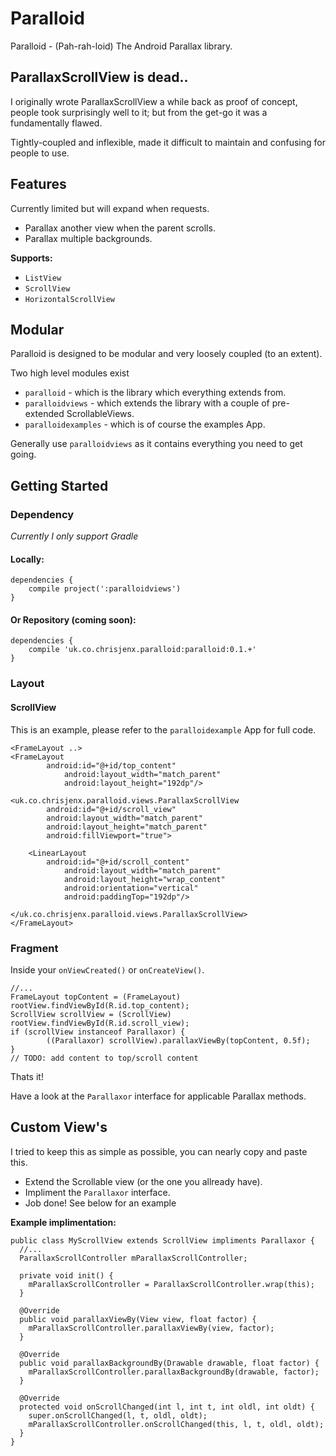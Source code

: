 Paralloid
=========

Paralloid - (Pah-rah-loid) The Android Parallax library.

ParallaxScrollView is dead..
----------------------------

I originally wrote ParallaxScrollView a while back as proof of concept, people took surprisingly well to it;
but from the get-go it was a fundamentally flawed.

Tightly-coupled and inflexible, made it difficult to maintain and confusing for people to use.

Features
--------

Currently limited but will expand when requests.

+ Parallax another view when the parent scrolls.
+ Parallax multiple backgrounds.

__Supports:__

- `ListView`
- `ScrollView`
- `HorizontalScrollView`


Modular
-------

Paralloid is designed to be modular and very loosely coupled (to an extent).

Two high level modules exist

- `paralloid` - which is the library which everything extends from.
- `paralloidviews` - which extends the library with a couple of pre-extended ScrollableViews.
- `paralloidexamples` - which is of course the examples App.

Generally use `paralloidviews` as it contains everything you need to get going.

Getting Started
---------------

### Dependency

_Currently I only support Gradle_

#### Locally:

    dependencies {
        compile project(':paralloidviews')
    }
    
#### Or Repository (coming soon):

    dependencies {
        compile 'uk.co.chrisjenx.paralloid:paralloid:0.1.+'
    }

### Layout

#### ScrollView

This is an example, please refer to the `paralloidexample` App for full code.

    <FrameLayout ..>
    <FrameLayout 
    		android:id="@+id/top_content"
               	android:layout_width="match_parent"
               	android:layout_height="192dp"/>

    <uk.co.chrisjenx.paralloid.views.ParallaxScrollView
            android:id="@+id/scroll_view"
            android:layout_width="match_parent"
            android:layout_height="match_parent"
            android:fillViewport="true">

        <LinearLayout
        	android:id="@+id/scroll_content"
                android:layout_width="match_parent"
                android:layout_height="wrap_content"
                android:orientation="vertical"
                android:paddingTop="192dp"/>
                
    </uk.co.chrisjenx.paralloid.views.ParallaxScrollView>
    </FrameLayout>
    
    
### Fragment

Inside your `onViewCreated()` or `onCreateView()`.

    //...
    FrameLayout topContent = (FrameLayout) rootView.findViewById(R.id.top_content);
    ScrollView scrollView = (ScrollView) rootView.findViewById(R.id.scroll_view);
    if (scrollView instanceof Parallaxor) {
            ((Parallaxor) scrollView).parallaxViewBy(topContent, 0.5f);
    }
    // TODO: add content to top/scroll content
    
    
Thats it!

Have a look at the `Parallaxor` interface for applicable Parallax methods.
    

Custom View's
-------------

I tried to keep this as simple as possible, you can nearly copy and paste this.

- Extend the Scrollable view (or the one you allready have).
- Impliment the `Parallaxor` interface.
- Job done! See below for an example

__Example implimentation:__
    
    public class MyScrollView extends ScrollView impliments Parallaxor {
      //...
      ParallaxScrollController mParallaxScrollController;
      
      private void init() {
        mParallaxScrollController = ParallaxScrollController.wrap(this);
      }
      
      @Override
      public void parallaxViewBy(View view, float factor) {
        mParallaxScrollController.parallaxViewBy(view, factor);
      }
      
      @Override
      public void parallaxBackgroundBy(Drawable drawable, float factor) {
        mParallaxScrollController.parallaxBackgroundBy(drawable, factor);
      }
      
      @Override
      protected void onScrollChanged(int l, int t, int oldl, int oldt) {
        super.onScrollChanged(l, t, oldl, oldt);
        mParallaxScrollController.onScrollChanged(this, l, t, oldl, oldt);
      }
    }
    
    
